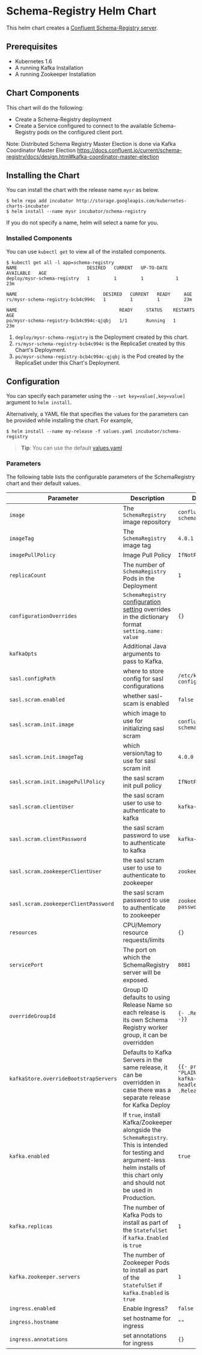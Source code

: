 # Schema-Registry Helm Chart
This helm chart creates a [Confluent Schema-Registry server](https://github.com/confluentinc/schema-registry).

## Prerequisites
* Kubernetes 1.6
* A running Kafka Installation
* A running Zookeeper Installation

## Chart Components
This chart will do the following:

* Create a Schema-Registry deployment
* Create a Service configured to connect to the available Schema-Registry pods on the configured
  client port.

Note: Distributed Schema Registry Master Election is done via Kafka Coordinator Master Election
https://docs.confluent.io/current/schema-registry/docs/design.html#kafka-coordinator-master-election

## Installing the Chart
You can install the chart with the release name `mysr` as below.

```console
$ helm repo add incubator http://storage.googleapis.com/kubernetes-charts-incubator
$ helm install --name mysr incubator/schema-registry
```

If you do not specify a name, helm will select a name for you.

### Installed Components
You can use `kubectl get` to view all of the installed components.

```console{%raw}
$ kubectl get all -l app=schema-registry
NAME                          DESIRED   CURRENT   UP-TO-DATE   AVAILABLE   AGE
deploy/mysr-schema-registry   1         1         1            1           23m

NAME                                DESIRED   CURRENT   READY     AGE
rs/mysr-schema-registry-bcb4c994c   1         1         1         23m

NAME                                      READY     STATUS    RESTARTS   AGE
po/mysr-schema-registry-bcb4c994c-qjqbj   1/1       Running   1          23m
```

1. `deploy/mysr-schema-registry` is the Deployment created by this chart.
1. `rs/mysr-schema-registry-bcb4c994c` is the ReplicaSet created by this Chart's Deployment.
1. `po/mysr-schema-registry-bcb4c994c-qjqbj` is the Pod created by the ReplicaSet under this Chart's Deployment.

## Configuration
You can specify each parameter using the `--set key=value[,key=value]` argument to `helm install`.

Alternatively, a YAML file that specifies the values for the parameters can be provided while installing the chart. For example,

```console
$ helm install --name my-release -f values.yaml incubator/schema-registry
```

> **Tip**: You can use the default [values.yaml](values.yaml)

### Parameters
The following table lists the configurable parameters of the SchemaRegistry chart and their default values.

| Parameter | Description | Default |
| --------- | ----------- | ------- |
| `image` | The `SchemaRegistry` image repository | `confluentinc/cp-schema-registry` |
| `imageTag` | The `SchemaRegistry` image tag | `4.0.1` |
| `imagePullPolicy` | Image Pull Policy | `IfNotPresent` |
| `replicaCount` | The number of `SchemaRegistry` Pods in the Deployment | `1` |
| `configurationOverrides` | `SchemaRegistry` [configuration setting](https://github.com/confluentinc/schema-registry/blob/master/docs/config.rst#configuration-options) overrides in the dictionary format `setting.name: value` | `{}` |
| `kafkaOpts` | Additional Java arguments to pass to Kafka. | ` ` |
| `sasl.configPath` | where to store config for sasl configurations | `/etc/kafka-config` |
| `sasl.scram.enabled` | whether sasl-scam is enabled | `false` |
| `sasl.scram.init.image` | which image to use for initializing sasl scram | `confluentinc/cp-schema-registry` |
| `sasl.scram.init.imageTag` | which version/tag to use for sasl scram init | `4.0.0` |
| `sasl.scram.init.imagePullPolicy` | the sasl scram init pull policy | `IfNotPresent` |
| `sasl.scram.clientUser` | the sasl scram user to use to authenticate to kafka | `kafka-client` |
| `sasl.scram.clientPassword` | the sasl scram password to use to authenticate to kafka | `kafka-password` |
| `sasl.scram.zookeeperClientUser` | the sasl scram user to use to authenticate to zookeeper | `zookeeper-client` |
| `sasl.scram.zookeeperClientPassword` | the sasl scram password to use to authenticate to zookeeper | `zookeeper-password` |
| `resources` | CPU/Memory resource requests/limits | `{}` |
| `servicePort` | The port on which the SchemaRegistry server will be exposed. | `8081` |
| `overrideGroupId` | Group ID defaults to using Release Name so each release is its own Schema Registry worker group, it can be overridden | `{- .Release.Name -}}` |
| `kafkaStore.overrideBootstrapServers` | Defaults to Kafka Servers in the same release, it can be overridden in case there was a separate release for Kafka Deploy | `{{- printf "PLAINTEXT://%s-kafka-headless:9092" .Release.Name }}`
| `kafka.enabled` | If `true`, install Kafka/Zookeeper alongside the `SchemaRegistry`. This is intended for testing and argument-less helm installs of this chart only and should not be used in Production. | `true` |
| `kafka.replicas` | The number of Kafka Pods to install as part of the `StatefulSet` if `kafka.Enabled` is `true`| `1` |
| `kafka.zookeeper.servers` | The number of Zookeeper Pods to install as part of the `StatefulSet` if `kafka.Enabled` is `true`| `1` |
| `ingress.enabled` | Enable Ingress? | `false` |
| `ingress.hostname` | set hostname for ingress | `""` |
| `ingress.annotations` | set annotations for ingress | `{}` |
